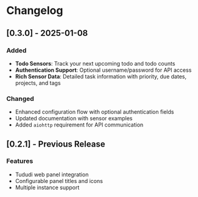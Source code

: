 # Changelog

## [0.3.0] - 2025-01-08

### Added
- **Todo Sensors**: Track your next upcoming todo and todo counts
- **Authentication Support**: Optional username/password for API access
- **Rich Sensor Data**: Detailed task information with priority, due dates, projects, and tags

### Changed
- Enhanced configuration flow with optional authentication fields
- Updated documentation with sensor examples
- Added `aiohttp` requirement for API communication

## [0.2.1] - Previous Release

### Features
- Tududi web panel integration
- Configurable panel titles and icons
- Multiple instance support

